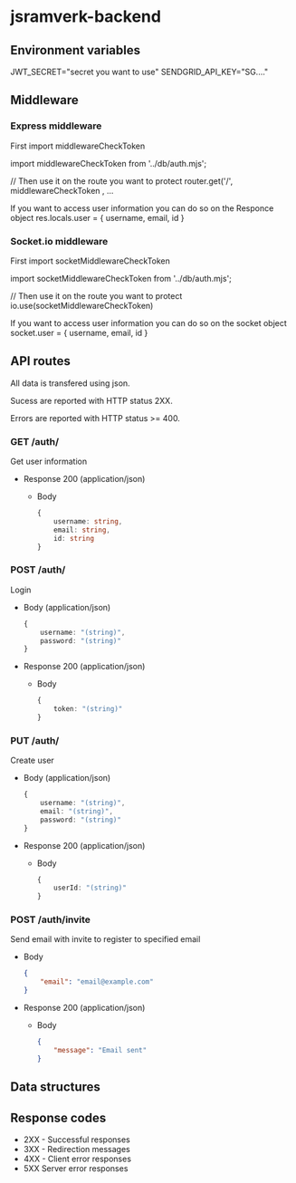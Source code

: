 # jsramverk-backend

## Environment variables
JWT_SECRET="secret you want to use"
SENDGRID_API_KEY="SG...."

## Middleware

### Express middleware
First import middlewareCheckToken

import middlewareCheckToken from '../db/auth.mjs';

// Then use it on the route you want to protect
router.get('/', middlewareCheckToken , ...

If you want to access user information you can do so on the Responce object
res.locals.user = {
    username,
    email,
    id
}

### Socket.io middleware
First import socketMiddlewareCheckToken

import socketMiddlewareCheckToken from '../db/auth.mjs';

// Then use it on the route you want to protect
io.use(socketMiddlewareCheckToken)

If you want to access user information you can do so on the socket object
socket.user = {
    username,
    email,
    id
}

## API routes

All data is transfered using json.

Sucess are reported with HTTP status 2XX.

Errors are reported with HTTP status >= 400.

### GET /auth/
Get user information

+ Response 200 (application/json)

    + Body

        ```ts
        {
            username: string,
            email: string,
            id: string
        }
        ```

### POST /auth/
Login

+ Body (application/json)

    ```ts
    {
        username: "(string)",
        password: "(string)"
    }
    ```

+ Response 200 (application/json)

    + Body

        ```ts
        {
            token: "(string)"
        }
        ```

### PUT /auth/
Create user

+ Body (application/json)

    ```ts
    {
        username: "(string)",
        email: "(string)",
        password: "(string)"
    }
    ```

+ Response 200 (application/json)

    + Body

        ```ts
        {
            userId: "(string)"
        }
        ```

### POST /auth/invite
Send email with invite to register to specified email

+ Body
    ```json
    {
        "email": "email@example.com"
    }
    ```

+ Response 200 (application/json)

    + Body

        ```json
        {
            "message": "Email sent"
        }
        ```



## Data structures


## Response codes
- 2XX - Successful responses
- 3XX - Redirection messages
- 4XX - Client error responses
- 5XX Server error responses